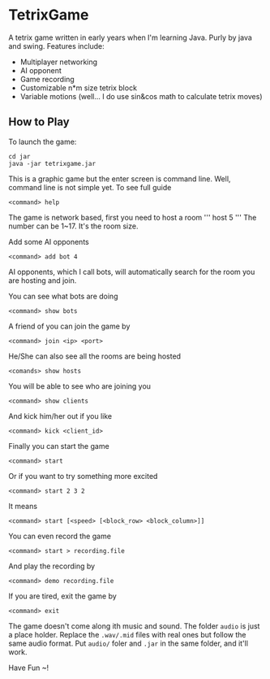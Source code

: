 TetrixGame
===

A tetrix game written in early years when I'm learning Java. Purly by java and swing. Features include:

* Multiplayer networking
* AI opponent
* Game recording
* Customizable n*m size tetrix block
* Variable motions (well... I do use sin&cos math to calculate tetrix moves)

How to Play
---

To launch the game:
```
cd jar
java -jar tetrixgame.jar
```

This is a graphic game but the enter screen is command line. Well, command line is not simple yet. To see full guide
```
<command> help
```

The game is network based, first you need to host a room
'''
<command> host 5
'''
The number can be 1~17. It's the room size.

Add some AI opponents
```
<command> add bot 4
```
AI opponents, which I call bots, will automatically search for the room you are hosting and join.

You can see what bots are doing
```
<command> show bots
```

A friend of you can join the game by
```
<command> join <ip> <port>
```

He/She can also see all the rooms are being hosted
```
<comands> show hosts
```

You will be able to see who are joining you
```
<command> show clients
```

And kick him/her out if you like
```
<command> kick <client_id>
```

Finally you can start the game
```
<command> start
```

Or if you want to try something more excited
```
<command> start 2 3 2
```
It means
```
<command> start [<speed> [<block_row> <block_column>]]
```

You can even record the game
```
<command> start > recording.file
```

And play the recording by
```
<command> demo recording.file
```

If you are tired, exit the game by
```
<command> exit
```

The game doesn't come along ith music and sound. The folder `audio` is just a place holder. Replace the `.wav/.mid` files with real ones but follow the same audio format. Put `audio/` foler and `.jar` in the same folder, and it'll work.

Have Fun ~!